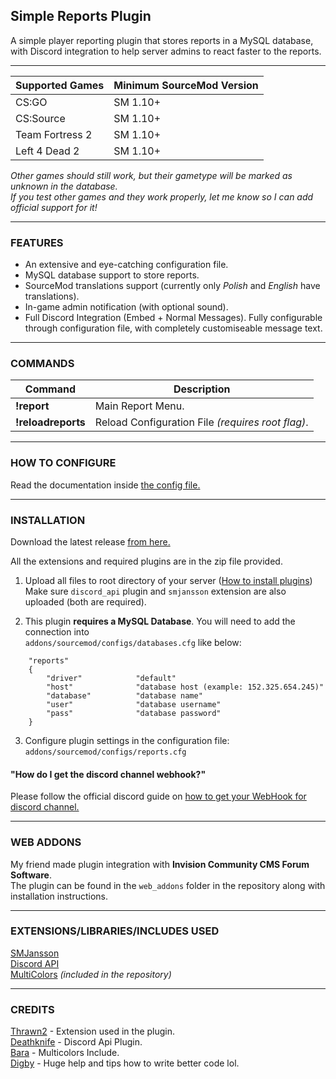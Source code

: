 ## Simple Reports Plugin

A simple player reporting plugin that stores reports in a MySQL database, with Discord integration to help server admins to react faster to the reports.  

------------

| Supported Games | Minimum SourceMod Version |
| ------------ | ------------ |
|  CS:GO | SM 1.10+ |
|  CS:Source | SM 1.10+ |
|  Team Fortress 2  | SM 1.10+ |
|  Left 4 Dead 2 | SM 1.10+ |

*Other games should still work, but their gametype will be marked as unknown in the database.*  
*If you test other games and they work properly, let me know so I can add official support for it!*  

------------
### FEATURES

- An extensive and eye-catching configuration file.
- MySQL database support to store reports.
- SourceMod translations support (currently only *Polish* and *English* have translations).
- In-game admin notification (with optional sound).
- Full Discord Integration (Embed + Normal Messages). Fully configurable through configuration file, with completely customiseable message text.
------------
### COMMANDS
| Command | Description |
| ------------ | ------------ |
| **!report** | Main Report Menu. |
| **!reloadreports** | Reload Configuration File *(requires root flag)*. |  

------------
### HOW TO CONFIGURE

Read the documentation inside [the config file.](https://github.com/Mesharsky/Simple-Reports/blob/main/addons/sourcemod/configs/reports.cfg "Config File")

------------
### INSTALLATION

Download the latest release [from here.](https://github.com/Mesharsky/Simple-Reports/releases "Latest Release")  

All the extensions and required plugins are in the zip file provided.  

1. Upload all files to root directory of your server ([How to install plugins](https://wiki.alliedmods.net/Managing_your_sourcemod_installation#Installing_Plugins "Installing Plugins"))  
Make sure `discord_api` plugin and `smjansson` extension are also uploaded (both are required).  

2. This plugin **requires a MySQL Database**. You will need to add the connection into  
`addons/sourcemod/configs/databases.cfg` like below:

```
	"reports"
	{
		"driver"			"default"
		"host"				"database host (example: 152.325.654.245)"
		"database"			"database name"
		"user"				"database username"
		"pass"				"database password"
	}
```
3. Configure plugin settings in the configuration file: `addons/sourcemod/configs/reports.cfg`

#### "How do I get the discord channel webhook?"
Please follow the official discord guide on [how to get your WebHook for discord channel.](https://support.discord.com/hc/en-us/articles/228383668-Intro-to-Webhooks "Intro to WebHooks")

------------
### WEB ADDONS

My friend made plugin integration with **Invision Community CMS Forum Software**.  
The plugin can be found in the `web_addons` folder in the repository along with installation instructions.

------------
### EXTENSIONS/LIBRARIES/INCLUDES USED

[SMJansson](https://forums.alliedmods.net/showthread.php?t=184604 "SMJansson")  
[Discord API](https://github.com/Deathknife/sourcemod-discord "Discord API")  
[MultiColors](https://forums.alliedmods.net/showthread.php?t=247770 "MultiColors")  *(included in the repository)*

------------
### CREDITS

[Thrawn2](https://forums.alliedmods.net/member.php?u=51683 "Thrawn2") - Extension used in the plugin.  
[Deathknife](https://github.com/Deathknife "Deathknife") - Discord Api Plugin.  
[Bara](https://forums.alliedmods.net/member.php?u=178115 "Bara") - Multicolors Include.  
[Digby](https://github.com/sirdigbot/ "dude who makes plugins in 3 hours") - Huge help and tips how to write better code lol.
